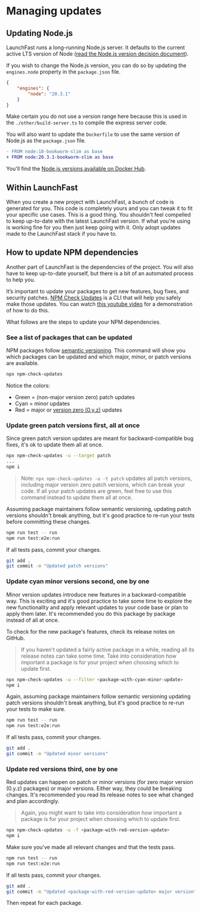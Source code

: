 # Managing updates

## Updating Node.js

LaunchFast runs a long-running Node.js server. It defaults to the current active
LTS version of Node
([read the Node.js version decision document](./decisions/021-node-version.md)).

If you wish to change the Node.js version, you can do so by updating the
`engines.node` property in the `package.json` file.

```json
{
	"engines": {
		"node": "20.3.1"
	}
}
```

Make certain you do not use a version range here because this is used in the
`./other/build-server.ts` to compile the express server code.

You will also want to update the `Dockerfile` to use the same version of Node.js
as the `package.json` file.

```diff
- FROM node:18-bookworm-slim as base
+ FROM node:20.3.1-bookworm-slim as base
```

You'll find the
[Node.js versions available on Docker Hub](https://hub.docker.com/_/node).

## Within LaunchFast

When you create a new project with LaunchFast, a bunch of code is generated for
you. This code is completely yours and you can tweak it to fit your specific use
cases. This is a good thing. You shouldn't feel compelled to keep up-to-date
with the latest LaunchFast version. If what you're using is working fine for you
then just keep going with it. Only adopt updates made to the LaunchFast stack if
you have to.

## How to update NPM dependencies

Another part of LaunchFast is the dependencies of the project. You will also
have to keep up-to-date yourself, but there is a bit of an automated process to
help you.

It’s important to update your packages to get new features, bug fixes, and
security patches.
[NPM Check Updates](https://www.npmjs.com/package/npm-check-updates) is a CLI
that will help you safely make those updates. You can watch
[this youtube video](https://www.youtube.com/watch?v=0XQXGx3lLaU) for a
demonstration of how to do this.

What follows are the steps to update your NPM dependencies.

### See a list of packages that can be updated

NPM packages follow [semantic versioning](https://semver.org). This command will
show you which packages can be updated and which major, minor, or patch versions
are available.

```sh
npx npm-check-updates
```

Notice the colors:

- Green = (non-major version zero) patch updates
- Cyan = minor updates
- Red = major or [version zero (0.y.z)](https://semver.org/#spec-item-4) updates

### Update green patch versions first, all at once

Since green patch version updates are meant for backward-compatible bug fixes,
it's ok to update them all at once.

```sh
npx npm-check-updates -u --target patch
...
npm i
```

> Note: `npx npm-check-updates -u -t patch` updates all patch versions,
> including major version zero patch versions, which can break your code. If all
> your patch updates are green, feel free to use this command instead to update
> them all at once.

Assuming package maintainers follow semantic versioning, updating patch versions
shouldn't break anything, but it's good practice to re-run your tests before
committing these changes.

```sh
npm run test -- run
npm run test:e2e:run
```

If all tests pass, commit your changes.

```sh
git add .
git commit -m "Updated patch versions"
```

### Update cyan minor versions second, one by one

Minor version updates introduce new features in a backward-compatible way. This
is exciting and it's good practice to take some time to explore the new
functionality and apply relevant updates to your code base or plan to apply them
later. It's recommended you do this package by package instead of all at once.

To check for the new package's features, check its release notes on GitHub.

> If you haven't updated a fairly active package in a while, reading all its
> release notes can take some time. Take into consideration how important a
> package is for your project when choosing which to update first.

```sh
npx npm-check-updates -u --filter <package-with-cyan-minor-update>
npm i
```

Again, assuming package maintainers follow semantic versioning updating patch
versions shouldn't break anything, but it's good practice to re-run your tests
to make sure.

```sh
npm run test -- run
npm run test:e2e:run
```

If all tests pass, commit your changes.

```sh
git add .
git commit -m "Updated minor versions"
```

### Update red versions third, one by one

Red updates can happen on patch or minor versions (for zero major version
(0.y.z) packages) or major versions. Either way, they could be breaking changes.
It's recommended you read its release notes to see what changed and plan
accordingly.

> Again, you might want to take into consideration how important a package is
> for your project when choosing which to update first.

```sh
npx npm-check-updates -u -f <package-with-red-version-update>
npm i
```

Make sure you've made all relevant changes and that the tests pass.

```sh
npm run test -- run
npm run test:e2e:run
```

If all tests pass, commit your changes.

```sh
git add .
git commit -m "Updated <package-with-red-version-update> major version"
```

Then repeat for each package.
